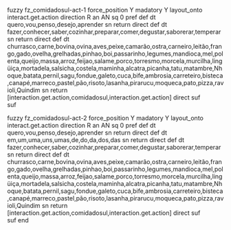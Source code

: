 fuzzy fz_comidadosul-act-1
   force_position Y
   madatory Y
   layout_onto interact.get.action
   direction R 
   an AN
   sq 0
   pref 
   def 
    dt quero,vou,penso,desejo,aprender
    sn 
    return 
    direct 
    def 
    dt fazer,conhecer,saber,cozinhar,preparar,comer,degustar,saborerar,temperar
    sn 
    return 
    direct
   def 
    dt churrasco,carne,bovina,ovina,aves,peixe,camarão,ostra,carneiro,leitão,frango,gado,ovelha,grelhadas,pinhao,boi,passarinho,legumes,mandioca,mel,polenta,queijo,massa,arroz,feijao,salame,porco,torresmo,morcela,murcilha,lingüiça,mortadela,salsicha,costela,maminha,alcatra,picanha,tatu,matambre,Nhoque,batata,pernil,sagu,fondue,galeto,cuca,bife,ambrosia,carreteiro,bisteca,canapé,marreco,pastel,pão,risoto,lasanha,pirarucu,moqueca,pato,pizza,ravioli,Quindim
    sn 
    return [interaction.get.action,comidadosul,interaction.get.action]
    direct 
   suf  
   suf 


fuzzy fz_comidadosul-act-2
   force_position Y
   madatory Y
   layout_onto interact.get.action
   direction R 
   an AN
   sq 0
   pref 
   def 
    dt quero,vou,penso,desejo,aprender
    sn 
    return 
    direct 
   def 
    dt em,um,uma,uns,umas,de,do,da,dos,das
    sn 
    return 
    direct
   def 
    dt fazer,conhecer,saber,cozinhar,preparar,comer,degustar,saborerar,temperar
    sn 
    return 
    direct
   def 
    dt churrasco,carne,bovina,ovina,aves,peixe,camarão,ostra,carneiro,leitão,frango,gado,ovelha,grelhadas,pinhao,boi,passarinho,legumes,mandioca,mel,polenta,queijo,massa,arroz,feijao,salame,porco,torresmo,morcela,murcilha,lingüiça,mortadela,salsicha,costela,maminha,alcatra,picanha,tatu,matambre,Nhoque,batata,pernil,sagu,fondue,galeto,cuca,bife,ambrosia,carreteiro,bisteca,canapé,marreco,pastel,pão,risoto,lasanha,pirarucu,moqueca,pato,pizza,ravioli,Quindim
    sn 
    return [interaction.get.action,comidadosul,interaction.get.action]
    direct 
   suf  
   suf 
end